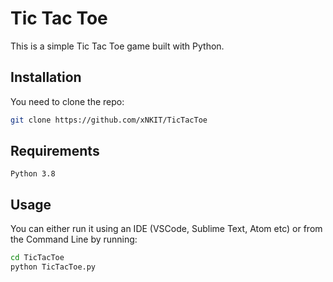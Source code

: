 # Tic Tac Toe
This is a simple Tic Tac Toe game built with Python.

## Installation 
You need to clone the repo: 
``` bash 
git clone https://github.com/xNKIT/TicTacToe
```

## Requirements
```
Python 3.8

```

## Usage

You can either run it using an IDE (VSCode, Sublime Text, Atom etc) or from the Command Line by running: 
``` bash 
cd TicTacToe 
python TicTacToe.py

````

